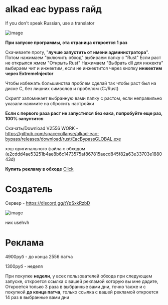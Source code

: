 # alkad eac bypass гайд
If you don't speak Russian, use a translator

![image](https://github.com/user-attachments/assets/39d7cd6f-e61a-433a-93f0-a4db324ef208)

**При запуске программы, эта страница откроется 1 раз**

Скачиваете прогу, "**лучше запустить от имени администратора**". Потом нажимаем "включить обход" выбираем папку с "Rust"  Если раст не открылся жмем "Открыть Rust" Нажимаем "Выбрать dll для инжекта" выбираем чит и инжектим, если не инжектится через кнопку **инжектим через ExtremeInjector**

Чтобы избежать большинства проблем сделай так чтобы раст был на диске C, без лишних символов и пробелом (C:/Rust)

Скрипт запоминает выбранную вами папку с растом, если неправильно указали нажмите на сбросить настройки

**Если с первого раза раст не запустился без еака, попробуйте еще раз, 100% запустится**

Скачать/Download V2556 WORK - https://github.com/spacecollapse/alkad-eac-bypass/releases/download/rust/EacBypassGLOBAL.exe

хэш оригинального файла с обходом (e2cddd4ae53251b4ae8b6c1473575af867815aecd845f82a63e33703e188043d)


**Купить рекламу в обходе** [Click](https://github.com/spacecollapse/alkad-eac-bypass#%D1%80%D0%B5%D0%BA%D0%BB%D0%B0%D0%BC%D0%B0)
# Создатель 

Сервер - https://discord.gg/tYpSxkRzbD

![image](https://github.com/user-attachments/assets/fc459858-da38-4a78-b2dc-5eae4a2b3c93)

ник usehvh

# Реклама 

4900руб - до конца 2556 патча 

1300руб - неделя 

При покупке **недели**, у всех пользователей обхода при следующем запуске, откроется ссылка с вашей рекламой которую вы мне дадите, Откроется только 3 раза в выбранные вами дни, точно также и с покупкой **до конца патча**, только ссылка с вашей рекламой откроется 14 раз в выбранные вами дни





